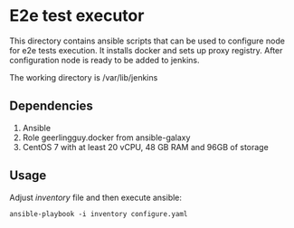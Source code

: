 # E2e test executor

This directory contains ansible scripts that can be used to configure node for e2e tests execution. It installs docker and sets up proxy registry. After configuration node is ready to be added to jenkins.

The working directory is /var/lib/jenkins

## Dependencies

1. Ansible
1. Role geerlingguy.docker from ansible-galaxy
1. CentOS 7 with at least 20 vCPU, 48 GB RAM and 96GB of storage

## Usage

Adjust _inventory_ file and then execute ansible:

    ansible-playbook -i inventory configure.yaml
